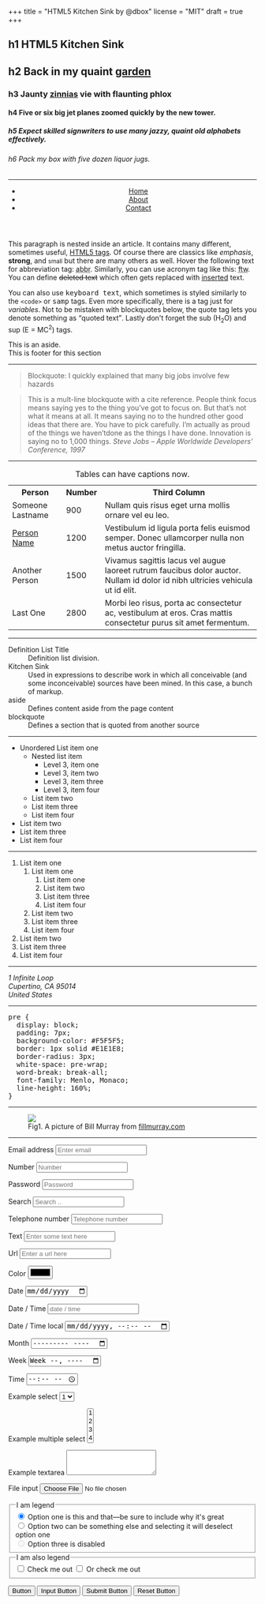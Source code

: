 +++
title = "HTML5 Kitchen Sink by @dbox"
license = "MIT"
draft = true
+++
<!-- HTML5 Kitchen sink by @dbox -->
<!-- originally from https://github.com/dbox/html5-kitchen-sink -->
<main>
  <section>
    <hgroup>
      <h1>h1 HTML5 Kitchen Sink</h1>
      <h2>h2 Back in my quaint <a href='#'>garden</a></h2>
      <h3>h3 Jaunty <a href='#'>zinnias</a> vie with flaunting phlox</h3>
      <h4>h4 Five or six big jet planes zoomed quickly by the new tower.</h4>
      <h5>h5 Expect skilled signwriters to use many jazzy, quaint old alphabets effectively.</h5>
      <h6>h6 Pack my box with five dozen liquor jugs.</h6>
    </hgroup>
  </section>
  <hr>
  <section>
    <header>
      <nav>
        <ul>
          <li><a href="#">Home</a></li>
          <li><a href="#">About</a></li>
          <li><a href="#">Contact</a></li>
        </ul>
      </nav>
    </header>
    <article>
      <p>This paragraph is nested inside an article. It contains many different, sometimes useful, <a href="http://www.w3schools.com/tags/">HTML5 tags</a>. Of course there are classics like <em>emphasis</em>, <strong>strong</strong>, and <small>small</small>        but there are many others as well. Hover the following text for abbreviation tag: <abbr title="abbreviation">abbr</abbr>. Similarly, you can use acronym tag like this: <acronym title="For The Win">ftw</acronym>. You can define <del>deleted text</del>        which often gets replaced with <ins>inserted</ins> text.</p>
      <p>You can also use <kbd>keyboard text</kbd>, which sometimes is styled similarly to the <code>&lt;code&gt;</code> or <samp>samp</samp> tags. Even more specifically, there is a tag just for <var>variables</var>. Not to be mistaken with blockquotes
        below, the quote tag lets you denote something as <q>quoted text</q>. Lastly don't forget the sub (H<sub>2</sub>O) and sup (E = MC<sup>2</sup>) tags. </p>
    </article>
    <aside>This is an aside.</aside>
    <footer>This is footer for this section</footer>
  </section>
  <hr>
  <section>
    <blockquote>
      <p>Blockquote: I quickly explained that many big jobs involve few hazards</p>
    </blockquote>
    <blockquote>
      <p>This is a mult-line blockquote with a cite reference. People think focus means saying yes to the thing you’ve got to focus on. But that’s not what it means at all. It means saying no to the hundred other good ideas that there are. You have to pick
        carefully. I’m actually as proud of the things we haven’tdone as the things I have done. Innovation is saying no to 1,000 things.
        <cite>Steve Jobs – Apple Worldwide Developers’ Conference, 1997</cite>
      </p>
    </blockquote>
  </section>
  <hr>
  <section>
    <table>
      <caption>Tables can have captions now.</caption>
      <tbody>
        <tr>
          <th>Person</th>
          <th>Number</th>
          <th>Third Column</th>
        </tr>
        <tr>
          <td>Someone Lastname</td>
          <td>900</td>
          <td>Nullam quis risus eget urna mollis ornare vel eu leo.</td>
        </tr>
        <tr>
          <td><a href="#">Person Name</a></td>
          <td>1200</td>
          <td>Vestibulum id ligula porta felis euismod semper. Donec ullamcorper nulla non metus auctor fringilla.</td>
        </tr>
        <tr>
          <td>Another Person</td>
          <td>1500</td>
          <td>Vivamus sagittis lacus vel augue laoreet rutrum faucibus dolor auctor. Nullam id dolor id nibh ultricies vehicula ut id elit.</td>
        </tr>
        <tr>
          <td>Last One</td>
          <td>2800</td>
          <td>Morbi leo risus, porta ac consectetur ac, vestibulum at eros. Cras mattis consectetur purus sit amet fermentum.</td>
        </tr>
      </tbody>
    </table>
  </section>
  <hr>
  <section>
    <dl>
      <dt>Definition List Title</dt>
      <dd>Definition list division.</dd>
      <dt>Kitchen Sink</dt>
      <dd>Used in expressions to describe work in which all conceivable (and some inconceivable) sources have been mined. In this case, a bunch of markup.</dd>
      <dt>aside</dt>
      <dd>Defines content aside from the page content</dd>
      <dt>blockquote</dt>
      <dd>Defines a section that is quoted from another source</dd>
    </dl>
  </section>
  <hr>
  <section>
    <ul>
      <li>Unordered List item one
        <ul>
          <li>Nested list item
            <ul>
              <li>Level 3, item one</li>
              <li>Level 3, item two</li>
              <li>Level 3, item three</li>
              <li>Level 3, item four</li>
            </ul>
          </li>
          <li>List item two</li>
          <li>List item three</li>
          <li>List item four</li>
        </ul>
      </li>
      <li>List item two</li>
      <li>List item three</li>
      <li>List item four</li>
    </ul>
    <hr>
    <ol>
      <li>List item one
        <ol>
          <li>List item one
            <ol>
              <li>List item one</li>
              <li>List item two</li>
              <li>List item three</li>
              <li>List item four</li>
            </ol>
          </li>
          <li>List item two</li>
          <li>List item three</li>
          <li>List item four</li>
        </ol>
      </li>
      <li>List item two</li>
      <li>List item three</li>
      <li>List item four</li>
    </ol>
  </section>
  <hr>
  <section>
    <address>1 Infinite Loop<br>
  Cupertino, CA 95014<br>
  United States</address>
  </section>
  <hr>
  <section>
    <pre>
pre {
  display: block;
  padding: 7px;
  background-color: #F5F5F5;
  border: 1px solid #E1E1E8;
  border-radius: 3px;
  white-space: pre-wrap;
  word-break: break-all;
  font-family: Menlo, Monaco;
  line-height: 160%;
}</pre>
  </section>
  <hr />
  <figure>
    <img src="https://www.fillmurray.com/505/314">
    <figcaption>Fig1. A picture of Bill Murray from <a href="https://www.fillmurray.com/">fillmurray.com</a></figcaption>
  </figure>
  <hr>
  <section>
    <form>
      <p>
        <label for="example-input-email">Email address</label>
        <input type="email" id="example-input-email" placeholder="Enter email">
      </p>
      <p>
        <label for="example-input-password1">Number</label>
        <input type="number" id="example-input-number" placeholder="Number">
      </p>
      <p>
        <label for="example-input-password">Password</label>
        <input type="password" id="example-input-password" placeholder="Password">
      </p>
      <p>
        <label for="example-input-search">Search</label>
        <input type="search" id="example-input-serach" placeholder="Search ..">
      </p>
      <p>
        <label for="example-input-tel">Telephone number</label>
        <input type="tel" id="example-input-tel" placeholder="Telephone number">
      </p>
      <p>
        <label for="example-input-text">Text</label>
        <input type="text" id="example-input-text" placeholder="Enter some text here">
      </p>
      <p>
        <label for="example-input-url">Url</label>
        <input type="url" id="example-input-url" placeholder="Enter a url here">
      </p>
      <p>
        <label for="example-input-color">Color</label>
        <input type="color" id="example-inupt-color" placeholder="#fff">
      </p>
      <p>
        <label for="example-input-date">Date</label>
        <input type="date" id="example-input-date" placeholder="date">
      </p>
      <p>
        <label for="example-input-date-time">Date / Time</label>
        <input type="datetime" id="example-input-date-time" placeholder="date / time">
      </p>
      <p>
        <label for="example-input-date-time-local">Date / Time local</label>
        <input type="datetime-local" id="example-input-date-time-local" placeholder="date / time local">
      </p>
      <p>
        <label for="example-input-month">Month</label>
        <input type="month" id="example-input-month" placeholder="Month">
      </p>
      <p>
        <label for="example-input-week">Week</label>
        <input type="week" id="example-input-week" placeholder="Week">
      </p>
      <p>
        <label for="example-input-time">Time</label>
        <input type="time" id="example-input-time" placeholder="Time">
      </p>
      <p>
        <label for="example-select1">Example select</label>
        <select id="example-select1">
          <option>1</option>
          <option>2</option>
          <option>3</option>
          <option>4</option>
          <option>5</option>
        </select>
      </p>
      <p>
        <label for="example-select2">Example multiple select</label>
        <select multiple id="example-select2">
          <option>1</option>
          <option>2</option>
          <option>3</option>
          <option>4</option>
          <option>5</option>
        </select>
      </p>
      <p>
        <label for="example-textarea">Example textarea</label>
        <textarea id="example-textarea" rows="3"></textarea>
      </p>
      <p>
        <label for="example-input-file">File input</label>
        <input type="file" id="example-input-file">
      </p>
      <fieldset>
        <legend>I am legend</legend>
        <div>
          <label>
            <input type="radio" name="options-radios" id="optionsR-radios1" value="option1" checked> Option one is this and that&mdash;be sure to include why it's great
          </label>
        </div>
        <div>
          <label>
            <input type="radio" name="options-radios" id="options-radios2" value="option2"> Option two can be something else and selecting it will deselect option one
          </label>
        </div>
        <div>
          <label>
            <input type="radio" name="optionsRadios" id="options-radios3" value="option3" disabled> Option three is disabled
          </label>
        </div>
      </fieldset>
      <fieldset>
        <legend>I am also legend</legend>
        <input type="checkbox"> Check me out
        <input type="checkbox"> Or check me out
      </fieldset>
      <p>
        <button type="button" name="button">Button</button>
        <input type="button" name="input" value="Input Button">
        <input type="submit" name="submit" value="Submit Button">
        <input type="reset" name="reset" value="Reset Button">
      </p>
    </form>
  </section>
</main>
